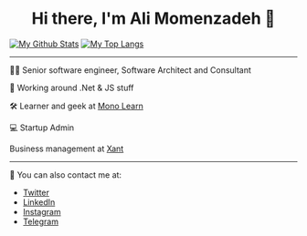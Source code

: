 <h1 align="center">Hi there, I'm Ali Momenzadeh 👋</h1>

[![My Github Stats](https://github-readme-stats.vercel.app/api?username=amzenterprise&show_icons=true&theme=dracula)](https://github.com/anuraghazra/github-readme-stats)
[![My Top Langs](https://github-readme-stats.vercel.app/api/top-langs/?username=amzenterprise&layout=compact&theme=dracula&langs_count=10)](https://github.com/anuraghazra/github-readme-stats)

---
<p>
  👨‍💻 Senior software engineer, Software Architect and Consultant
</p>
<p>
   🎈 Working around .Net & JS stuff
</p>
<p>
  🛠 Learner and geek at <a href="https://monolearn.ir">Mono Learn</a>
</p>
<p>
  💻 Startup Admin
</p>
<p>
  Business management at <a href="https://xant.ir">Xant</a>
</p>

---

💬 You can also contact me at:

- [Twitter](https://twitter.com/amzenterprise)
- [LinkedIn](https://www.linkedin.com/in/amzenterprise/)
- [Instagram](https://www.instagram.com/monolearn.ir/)
- [Telegram](https://www.t.me/AMZEnterprise/)
